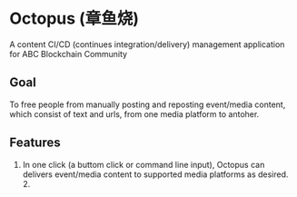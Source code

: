 # Octopus (章鱼烧)
A content CI/CD (continues integration/delivery) management application for ABC Blockchain Community

## Goal
To free people from manually posting and reposting event/media content, which consist of text and urls, from one media platform to antoher.

## Features
1. In one click (a buttom click or command line input), Octopus can delivers event/media content to supported media platforms as desired. 2.  
